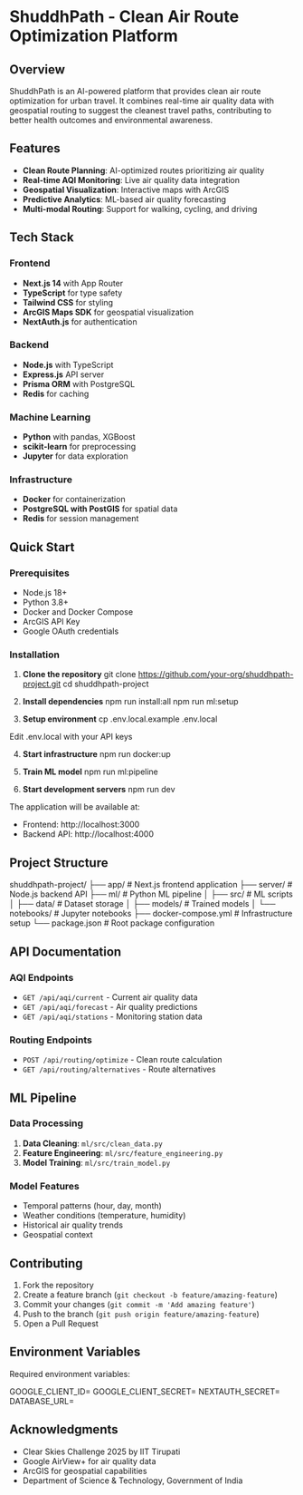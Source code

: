# ShuddhPath - Clean Air Route Optimization Platform

## Overview

ShuddhPath is an AI-powered platform that provides clean air route optimization for urban travel. It combines real-time air quality data with geospatial routing to suggest the cleanest travel paths, contributing to better health outcomes and environmental awareness.

## Features

- **Clean Route Planning**: AI-optimized routes prioritizing air quality
- **Real-time AQI Monitoring**: Live air quality data integration
- **Geospatial Visualization**: Interactive maps with ArcGIS
- **Predictive Analytics**: ML-based air quality forecasting
- **Multi-modal Routing**: Support for walking, cycling, and driving

## Tech Stack

### Frontend
- **Next.js 14** with App Router
- **TypeScript** for type safety
- **Tailwind CSS** for styling
- **ArcGIS Maps SDK** for geospatial visualization
- **NextAuth.js** for authentication

### Backend
- **Node.js** with TypeScript
- **Express.js** API server
- **Prisma ORM** with PostgreSQL
- **Redis** for caching

### Machine Learning
- **Python** with pandas, XGBoost
- **scikit-learn** for preprocessing
- **Jupyter** for data exploration

### Infrastructure
- **Docker** for containerization
- **PostgreSQL with PostGIS** for spatial data
- **Redis** for session management

## Quick Start

### Prerequisites
- Node.js 18+
- Python 3.8+
- Docker and Docker Compose
- ArcGIS API Key
- Google OAuth credentials

### Installation

1. **Clone the repository**
git clone https://github.com/your-org/shuddhpath-project.git
cd shuddhpath-project


2. **Install dependencies**
npm run install:all
npm run ml:setup


3. **Setup environment**
cp .env.local.example .env.local

Edit .env.local with your API keys


4. **Start infrastructure**
npm run docker:up


5. **Train ML model**
npm run ml:pipeline

6. **Start development servers**
npm run dev


The application will be available at:
- Frontend: http://localhost:3000
- Backend API: http://localhost:4000

## Project Structure

shuddhpath-project/
├── app/ # Next.js frontend application
├── server/ # Node.js backend API
├── ml/ # Python ML pipeline
│ ├── src/ # ML scripts
│ ├── data/ # Dataset storage
│ ├── models/ # Trained models
│ └── notebooks/ # Jupyter notebooks
├── docker-compose.yml # Infrastructure setup
└── package.json # Root package configuration


## API Documentation

### AQI Endpoints
- `GET /api/aqi/current` - Current air quality data
- `GET /api/aqi/forecast` - Air quality predictions
- `GET /api/aqi/stations` - Monitoring station data

### Routing Endpoints
- `POST /api/routing/optimize` - Clean route calculation
- `GET /api/routing/alternatives` - Route alternatives

## ML Pipeline

### Data Processing
1. **Data Cleaning**: `ml/src/clean_data.py`
2. **Feature Engineering**: `ml/src/feature_engineering.py`  
3. **Model Training**: `ml/src/train_model.py`

### Model Features
- Temporal patterns (hour, day, month)
- Weather conditions (temperature, humidity)
- Historical air quality trends
- Geospatial context

## Contributing

1. Fork the repository
2. Create a feature branch (`git checkout -b feature/amazing-feature`)
3. Commit your changes (`git commit -m 'Add amazing feature'`)
4. Push to the branch (`git push origin feature/amazing-feature`)
5. Open a Pull Request

## Environment Variables

Required environment variables:

GOOGLE_CLIENT_ID=
GOOGLE_CLIENT_SECRET=
NEXTAUTH_SECRET=
DATABASE_URL=

## Acknowledgments

- Clear Skies Challenge 2025 by IIT Tirupati
- Google AirView+ for air quality data
- ArcGIS for geospatial capabilities
- Department of Science & Technology, Government of India